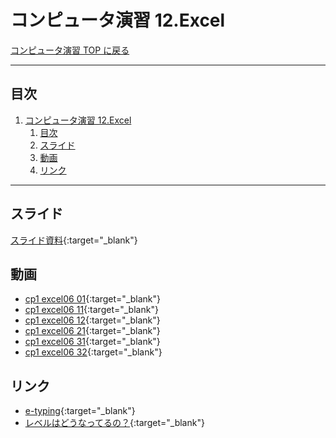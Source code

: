 # コンピュータ演習 12.Excel

[コンピュータ演習 TOP に戻る](./index.md)

---

## 目次

1. [コンピュータ演習 12.Excel](#コンピュータ演習-12excel)
   1. [目次](#目次)
   2. [スライド](#スライド)
   3. [動画](#動画)
   4. [リンク](#リンク)


---

## スライド

[スライド資料](./cp_12slide.pdf){:target="_blank"}

## 動画

- [cp1 excel06 01](https://www.youtube.com/watch?v=GfassTCMFQc){:target="_blank"}
- [cp1 excel06 11](https://www.youtube.com/watch?v=84gLVPniOA4){:target="_blank"}
- [cp1 excel06 12](https://www.youtube.com/watch?v=lmTlj781cVs){:target="_blank"}
- [cp1 excel06 21](https://www.youtube.com/watch?v=AtwrPozUjP8){:target="_blank"}
- [cp1 excel06 31](https://www.youtube.com/watch?v=XfCZsq4kbPU){:target="_blank"}
- [cp1 excel06 32](https://www.youtube.com/watch?v=7y2irfD7w8k){:target="_blank"}

## リンク
- [e-typing](https://www.e-typing.ne.jp/){:target="_blank"}
- [レベルはどうなってるの？](https://www.e-typing.ne.jp/help/015.asp){:target="_blank"}
